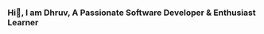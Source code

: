  ###                        Hi👋, I am Dhruv, A Passionate Software Developer & Enthusiast Learner

<!--
**DhruvAhuja-2005/DhruvAhuja-2005** is a ✨ _special_ ✨ repository because its `README.md` (this file) appears on your GitHub profile.

Here are some ideas to get you started:

- 🔭 I’m currently a Learner Exploring & Learning Various Technology Stacks 
- 📫 How to reach me: 
     Linkedln Profile : www.linkedin.com/in/dhruv-ahuja-207a77293

     [![An image of @dhruvahuja2005's Holopin badges, which is a link to view their full Holopin profile](https://holopin.me/dhruvahuja2005)](https://holopin.io/@dhruvahuja2005)
-->
